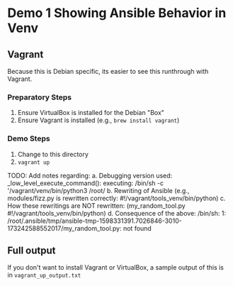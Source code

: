 # Demo 1 Showing Ansible Behavior in Venv

## Vagrant

Because this is Debian specific, its easier to see this runthrough with Vagrant.

### Preparatory Steps
1. Ensure VirtualBox is installed for the Debian "Box"
2. Ensure Vagrant is installed (e.g., `brew install vagrant`)

### Demo Steps
1. Change to this directory
2. `vagrant up`

TODO: Add notes regarding:
a. Debugging version used: _low_level_execute_command(): executing: /bin/sh -c '/vagrant/venv/bin/python3 /root/ 
b. Rewriting of Ansible (e.g., modules/fizz.py is rewritten correctly:  #!/vagrant/tools_venv/bin/python) 
c. How these rewritings are NOT rewritten: (my_random_tool.py #!/vagrant/tools_venv/bin/python)
d. Consequence of the above: /bin/sh: 1: /root/.ansible/tmp/ansible-tmp-1598331391.7026846-3010-173242588552017/my_random_tool.py: not found

## Full output

If you don't want to install Vagrant or VirtualBox, a sample output of this is in `vagrant_up_output.txt`
